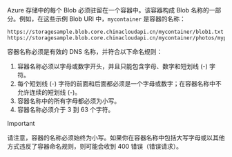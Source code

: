 Azure 存储中的每个 Blob 必须驻留在一个容器中。该容器构成 Blob 名称的一部分。例如，在这些示例 Blob URI 中，`mycontainer` 是容器的名称：

```
https://storagesample.blob.core.chinacloudapi.cn/mycontainer/blob1.txt
https://storagesample.blob.core.chinacloudapi.cn/mycontainer/photos/myphoto.jpg
```

容器名称必须是有效的 DNS 名称，并符合以下命名规则：

1. 容器名称必须以字母或数字开头，并且只能包含字母、数字和短划线 (-) 字符。
1. 每个短划线 (-) 字符的前面和后面都必须是一个字母或数字；在容器名称中不允许连续的短划线 (-)。
1. 容器名称中的所有字母都必须为小写。
1. 容器名称必须介于 3 到 63 个字符。

> [!IMPORTANT]
> 请注意，容器的名称必须始终为小写。如果你在容器名称中包括大写字母或以其他方式违反了容器命名规则，则可能会收到 400 错误（错误请求）。

<!---HONumber=Mooncake_0104_2016-->